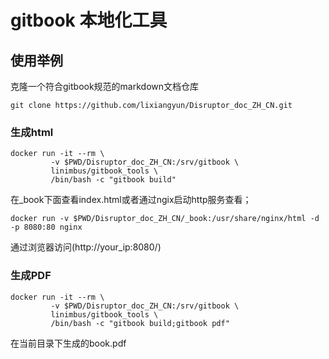 # gitbook 本地化工具

## 使用举例

克隆一个符合gitbook规范的markdown文档仓库

```
git clone https://github.com/lixiangyun/Disruptor_doc_ZH_CN.git
```

### 生成html

```
docker run -it --rm \
         -v $PWD/Disruptor_doc_ZH_CN:/srv/gitbook \
         linimbus/gitbook_tools \
         /bin/bash -c "gitbook build"
```

在_book下面查看index.html或者通过ngix启动http服务查看；

```
docker run -v $PWD/Disruptor_doc_ZH_CN/_book:/usr/share/nginx/html -d -p 8080:80 nginx
```

通过浏览器访问(http://your_ip:8080/)

### 生成PDF

```
docker run -it --rm \
         -v $PWD/Disruptor_doc_ZH_CN:/srv/gitbook \
         linimbus/gitbook_tools \
         /bin/bash -c "gitbook build;gitbook pdf"
```

在当前目录下生成的book.pdf
